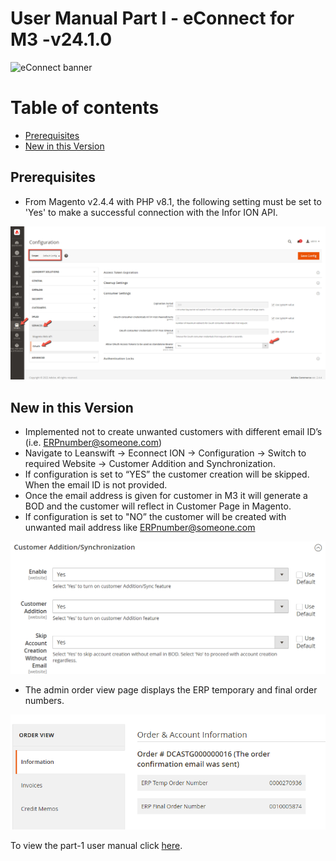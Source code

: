 # **User Manual Part I - eConnect for M3 -v24.1.0**

![eConnect banner](../../../../images/banner-econnect-m3.jpg)

# Table of contents

  - [Prerequisites](#prerequisites)
  - [New in this Version](#new-in-this-version)

## **Prerequisites**

- From Magento v2.4.4 with PHP v8.1, the following setting must be set to 'Yes' to make a successful connection with the Infor ION API.

<kbd>
<img alt="Access Token Settings" src="ecommerce/images/econnect-user-manual-ion-part1/access_token_setting.png"> 
</kbd>


## **New in this Version**

- Implemented not to create unwanted customers with different email ID’s (i.e. [ERPnumber@someone.com](mailto:ERPnumber@someone.com))
- Navigate to Leanswift -> Econnect ION -> Configuration -> Switch to required Website -> Customer Addition and Synchronization. 
- If configuration is set to “YES” the customer creation will be skipped. When the email ID is not provided.
- Once the email address is given for customer in M3 it will generate a BOD and the customer will reflect in Customer Page in Magento.
- If configuration is set to "NO” the customer will be created with unwanted mail address like [ERPnumber@someone.com](mailto:ERPnumber@someone.com)


<kbd>
<img alt="Skip Account Creation without Email" src="ecommerce/images/econnect-user-manual-ion-part1/skip-account-creation-without-email1.png"> 
</kbd>


- The admin order view page displays the ERP temporary and final order numbers.


<kbd>
<img alt="Temp order and Final order Number" src="ecommerce/images/econnect-user-manual-ion-part1/temp-and-final-order-number.png"> 
</kbd>


To view the part-1 user manual click [here](https://github.com/leanswift/leanswift.github.io/blob/master/ecommerce/pages/econnect-m3/23.2.0/usermanual-econnect-m3-part-1.md).
